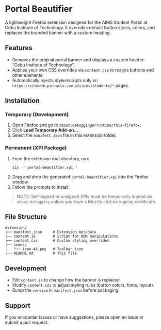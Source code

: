 # Portal Beautifier

A lightweight Firefox extension designed for the AIMS Student Portal at Cebu Institute of Technology. It overrides default button styles, colors, and replaces the branded banner with a custom heading.

## Features

-   Removes the original portal banner and displays a custom header: "Cebu Institute of Technology".
-   Applies your own CSS overrides via `content.css` to restyle buttons and other elements.
-   Automatically injects styles/scripts only on `https://cituweb.pinnacle.com.ph/aims/students/*` pages.

## Installation

### Temporary (Development)

1. Open Firefox and go to `about:debugging#/runtime/this-firefox`.
2. Click **Load Temporary Add-on…**.
3. Select the `manifest.json` file in this extension folder.

### Permanent (XPI Package)

1. From the extension root directory, run:
    ```bash
    zip -r portal-beautifier.xpi *
    ```
2. Drag and drop the generated `portal-beautifier.xpi` into the Firefox window.
3. Follow the prompts to install.

> NOTE: Self-signed or unsigned XPIs must be temporarily loaded via `about:debugging` unless you have a Mozilla add-on signing certificate.

## File Structure

```
extension/
├── manifest.json     # Extension metadata
├── content.js        # Script for DOM manipulations
├── content.css       # Custom styling overrides
├── icons/
│   └── icon-48.png   # Toolbar icon
└── README.md         # This file
```

## Development

-   Edit `content.js` to change how the banner is replaced.
-   Modify `content.css` to adjust styling rules (button colors, fonts, layout).
-   Bump the `version` in `manifest.json` before packaging.

## Support

If you encounter issues or have suggestions, please open an issue or submit a pull request.
